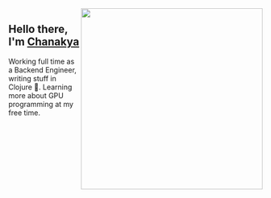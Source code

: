 <img align="right" width="360" src="https://github-readme-stats.vercel.app/api/top-langs/?username=u-c-s&langs_count=4&border_radius=10&layout=compact&theme=ayu-mirage" />

## Hello there, I'm [Chanakya](https://chanakya3721.netlify.app)

Working full time as a Backend Engineer, writing stuff in Clojure 🤗. Learning more about GPU programming at my free time.
